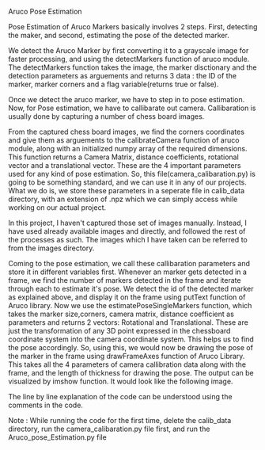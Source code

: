 Aruco Pose Estimation

Pose Estimation of Aruco Markers basically involves 2 steps. First, detecting the maker, and second, estimating the pose of the detected marker.

We detect the Aruco Marker by first converting it to a grayscale image for faster processing, and using the detectMarkers function of aruco module. The detectMarkers function takes the image, the marker disctionary and the detection parameters as arguements and returns 3 data : the ID of the marker, marker corners and a flag variable(returns true or false). 

Once we detect the aruco marker, we have to step in to pose estimation. Now, for Pose estimation, we have to callibarate out camera. Callibaration is usually done by capturing a number of chess board images. 


From the captured chess board images, we find the corners coordinates and give them as arguements to the calibrateCamera function of aruco module, along with an initialized numpy array of the required dimensions. This function returns a Camera Matrix, distance coefficients, rotational vector and a translational vector. These are the 4 important parameters used for any kind of pose estimation. So, this file(camera_calibaration.py) is going to be something standard, and we can use it in any of our projects. What we do is, we store these parameters in a seperate file in calib_data directory, with an extension of .npz which we can simply access while working on our actual project.

In this project, I haven't captured those set of images manually. Instead, I have used already available images and directly, and followed the rest of the processes as such. The images which I have taken can be referred to from the images directory. 

Coming to the pose estimation, we call these callibaration parameters and store it in different variables first. Whenever an marker gets detected in a frame, we find the number of markers detected in the frame and iterate through each to estimate it's pose. We detect the id of the detected marker as explained above, and display it on the frame using putText function of Aruco library. Now we use the estimatePoseSingleMarkers function, which takes the marker size,corners, camera matrix, distance coefficient as parameters and returns 2 vectors: Rotational and Translational. These are just the transformation of any 3D point expressed in the chessboard coordinate system into the camera coordinate system. This helps us to find the pose accordingly. So, using this, we would now be drawing the pose of the marker in the frame using drawFrameAxes function of Aruco Library. This takes all the 4 parameters of camera callibration data along with the frame, and the length of thickness for drawing the pose. The output can be visualized by imshow function. It would look like the following image. 


The line by line explanation of the code can be understood using the comments in the code.

Note : While running the code for the first time, delete the calib_data directory, run the camera_calibaration.py file first, and run the Aruco_pose_Estimation.py file